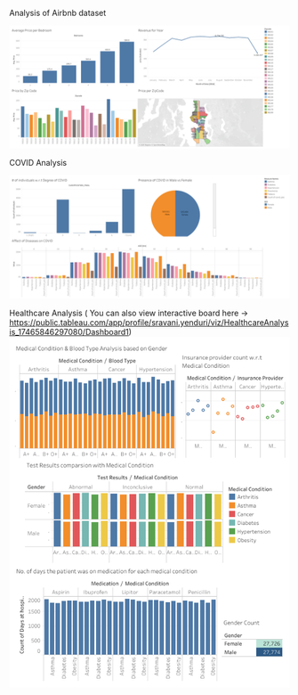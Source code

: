 Analysis of Airbnb dataset

![alt text](https://github.com/sravani1705/Machine-Learning-Projects/blob/main/Visualizations/Dashboard%202.png)


COVID Analysis

![alt text](https://github.com/sravani1705/Machine-Learning-Projects/blob/main/Visualizations/COVID_Analysis.png)


Healthcare Analysis ( You can also view interactive board here -> https://public.tableau.com/app/profile/sravani.yenduri/viz/HealthcareAnalysis_17465846297080/Dashboard1)
![alt text](https://github.com/sravani1705/Machine-Learning-Projects/blob/main/Visualizations/Healthcare%20Analysis.png)

